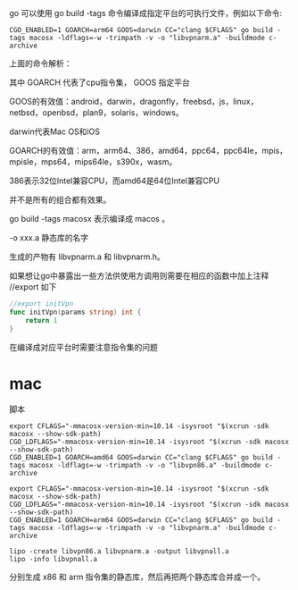 go 可以使用 go build -tags 命令编译成指定平台的可执行文件，例如以下命令:

    CGO_ENABLED=1 GOARCH=arm64 GOOS=darwin CC="clang $CFLAGS" go build -tags macosx -ldflags=-w -trimpath -v -o "libvpnarm.a" -buildmode c-archive

上面的命令解析：

其中 GOARCH 代表了cpu指令集， GOOS 指定平台

GOOS的有效值：android，darwin，dragonfly，freebsd，js，linux，netbsd，openbsd，plan9，solaris，windows。

darwin代表Mac OS和iOS

GOARCH的有效值：arm，arm64、386，amd64，ppc64，ppc64le，mpis，mpisle，mps64，mips64le，s390x，wasm。

386表示32位Intel兼容CPU，而amd64是64位Intel兼容CPU

并不是所有的组合都有效果。

go build -tags macosx 表示编译成 macos 。

-o xxx.a 静态库的名字

生成的产物有 libvpnarm.a 和 libvpnarm.h。

如果想让go中暴露出一些方法供使用方调用则需要在相应的函数中加上注释 //export 如下

```go
//export initVpn
func initVpn(params string) int {
	return 1
}
```

在编译成对应平台时需要注意指令集的问题

# mac

脚本

    export CFLAGS="-mmacosx-version-min=10.14 -isysroot "$(xcrun -sdk macosx --show-sdk-path) 
    CGO_LDFLAGS="-mmacosx-version-min=10.14 -isysroot "$(xcrun -sdk macosx --show-sdk-path)  
    CGO_ENABLED=1 GOARCH=amd64 GOOS=darwin CC="clang $CFLAGS" go build -tags macosx -ldflags=-w -trimpath -v -o "libvpn86.a" -buildmode c-archive

    export CFLAGS="-mmacosx-version-min=10.14 -isysroot "$(xcrun -sdk macosx --show-sdk-path) 
    CGO_LDFLAGS="-mmacosx-version-min=10.14 -isysroot "$(xcrun -sdk macosx --show-sdk-path)  
    CGO_ENABLED=1 GOARCH=arm64 GOOS=darwin CC="clang $CFLAGS" go build -tags macosx -ldflags=-w -trimpath -v -o "libvpnarm.a" -buildmode c-archive

    lipo -create libvpn86.a libvpnarm.a -output libvpnall.a
    lipo -info libvpnall.a

分别生成 x86 和 arm 指令集的静态库，然后再把两个静态库合并成一个。